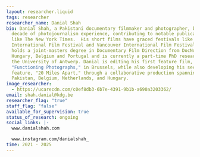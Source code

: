 ```yaml
---
layout: researcher.liquid
tags: researcher
researcher_name: Danial Shah
bio: Danial Shah, a Pakistani documentary filmmaker and photographer, brings a
  decade of photojournalism experience, contributing to notable publications
  like The New York Times.  His short films have graced festivals like Budapest
  International Film Festival and Vancouver International Film Festival. He
  holds a joint-masters degree in Documentary Film Direction from DocNomads in
  Hungary, Belgium and Portugal and is currently a part-time PhD researcher at
  the University of Antwerp. Danial is editing his first feature film,
  "Functioning Photographs," in Brussels, while also developing his second
  feature, "20 Miles Apart," through a collaborative production spanning
  Pakistan, Belgium, Netherlands, and Hungary.
image_researcher:
  - https://ucarecdn.com/c0ef8db3-6b7e-4391-9b1b-a690a3203362/
email: shah.danial@kdg.be
researcher_flag: "true"
staff_flag: "false"
available_for_supervision: true
status_of_research: ongoing
social_links: |-
  www.danialshah.com

  www.instagram.com/danialshah_
time: 2021 - 2025
---
```

